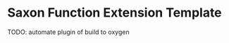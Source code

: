 Saxon Function Extension Template
=================================

TODO: automate plugin of build to oxygen
